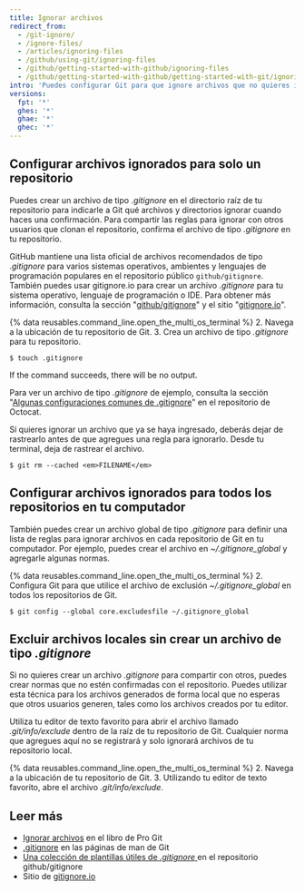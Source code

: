```yaml
---
title: Ignorar archivos
redirect_from:
  - /git-ignore/
  - /ignore-files/
  - /articles/ignoring-files
  - /github/using-git/ignoring-files
  - /github/getting-started-with-github/ignoring-files
  - /github/getting-started-with-github/getting-started-with-git/ignoring-files
intro: 'Puedes configurar Git para que ignore archivos que no quieres ingresar en {% data variables.product.product_name %}.'
versions:
  fpt: '*'
  ghes: '*'
  ghae: '*'
  ghec: '*'
---
```


## Configurar archivos ignorados para solo un repositorio

Puedes crear un archivo de tipo *.gitignore* en el directorio raíz de tu repositorio para indicarle a Git qué archivos y directorios ignorar cuando haces una confirmación. Para compartir las reglas para ignorar con otros usuarios que clonan el repositorio, confirma el archivo de tipo *.gitignore* en tu repositorio.

GitHub mantiene una lista oficial de archivos recomendados de tipo *.gitignore* para varios sistemas operativos, ambientes y lenguajes de programación populares en el repositorio público `github/gitignore`. También puedes usar gitignore.io para crear un archivo *.gitignore* para tu sistema operativo, lenguaje de programación o IDE. Para obtener más información, consulta la sección "[github/gitignore](https://github.com/github/gitignore)" y el sitio "[gitignore.io](https://www.gitignore.io/)".

{% data reusables.command_line.open_the_multi_os_terminal %}
2. Navega a la ubicación de tu repositorio de Git.
3. Crea un archivo de tipo *.gitignore* para tu repositorio.
   ```shell
   $ touch .gitignore
  ```

   If the command succeeds, there will be no output.

Para ver un archivo de tipo *.gitignore* de ejemplo, consulta la sección "[Algunas configuraciones comunes de .gitignore](https://gist.github.com/octocat/9257657)" en el repositorio de Octocat.

Si quieres ignorar un archivo que ya se haya ingresado, deberás dejar de rastrearlo antes de que agregues una regla para ignorarlo. Desde tu terminal, deja de rastrear el archivo.

```shell
$ git rm --cached <em>FILENAME</em>
```

## Configurar archivos ignorados para todos los repositorios en tu computador

También puedes crear un archivo global de tipo *.gitignore* para definir una lista de reglas para ignorar archivos en cada repositorio de Git en tu computador. Por ejemplo, puedes crear el archivo en *~/.gitignore_global* y agregarle algunas normas.

{% data reusables.command_line.open_the_multi_os_terminal %}
2. Configura Git para que utilice el archivo de exclusión *~/.gitignore_global* en todos los repositorios de Git.
  ```shell
  $ git config --global core.excludesfile ~/.gitignore_global
  ```

## Excluir archivos locales sin crear un archivo de tipo *.gitignore*

Si no quieres crear un archivo *.gitignore* para compartir con otros, puedes crear normas que no estén confirmadas con el repositorio. Puedes utilizar esta técnica para los archivos generados de forma local que no esperas que otros usuarios generen, tales como los archivos creados por tu editor.

Utiliza tu editor de texto favorito para abrir el archivo llamado *.git/info/exclude* dentro de la raíz de tu repositorio de Git. Cualquier norma que agregues aquí no se registrará y solo ignorará archivos de tu repositorio local.

{% data reusables.command_line.open_the_multi_os_terminal %}
2. Navega a la ubicación de tu repositorio de Git.
3. Utilizando tu editor de texto favorito, abre el archivo *.git/info/exclude*.

## Leer más

* [Ignorar archivos](https://git-scm.com/book/en/v2/Git-Basics-Recording-Changes-to-the-Repository#_ignoring) en el libro de Pro Git
* [.gitignore](https://git-scm.com/docs/gitignore) en las páginas de man de Git
* [Una colección de plantillas útiles de *.gitignore* ](https://github.com/github/gitignore) en el repositorio github/gitignore
* Sitio de [gitignore.io](https://www.gitignore.io/)
